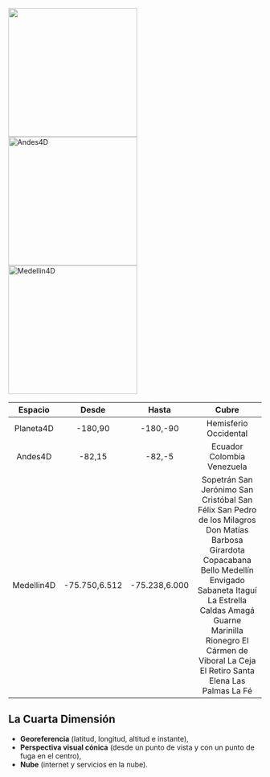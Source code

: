 <img src="https://jorgejuliansanchez.github.io/Planeta4D_img.jpg" width="256px" height="256px" /><img src="https://jorgejuliansanchez.github.io/Andes4D_img.jpg" alt="Andes4D" width="256px" height="256px" /><img src="https://jorgejuliansanchez.github.io/Medellin4D_img.jpg" alt="Medellin4D" width="256px" height="256px" />

| Espacio  | Desde | Hasta  |         Cubre            |
|:--------:|:-----:|:------:|:------------------------:|                    
| Planeta4D|-180,90|-180,-90|Hemisferio Occidental     | 
| Andes4D  | -82,15| -82,-5 |Ecuador Colombia Venezuela|
|Medellin4D|-75.750,6.512|-75.238,6.000|Sopetrán San Jerónimo San Cristóbal San Félix San Pedro de los Milagros Don Matías Barbosa Girardota Copacabana Bello Medellín Envigado Sabaneta Itaguí La Estrella Caldas Amagá Guarne Marinilla Rionegro El Cármen de Viboral La Ceja El Retiro Santa Elena Las Palmas La Fé|

## La Cuarta Dimensión
- **Georeferencia** (latitud, longitud, altitud e instante), 
- **Perspectiva visual cónica** (desde un punto de vista y con un punto de fuga en el centro),
- **Nube** (internet y servicios en la nube).
